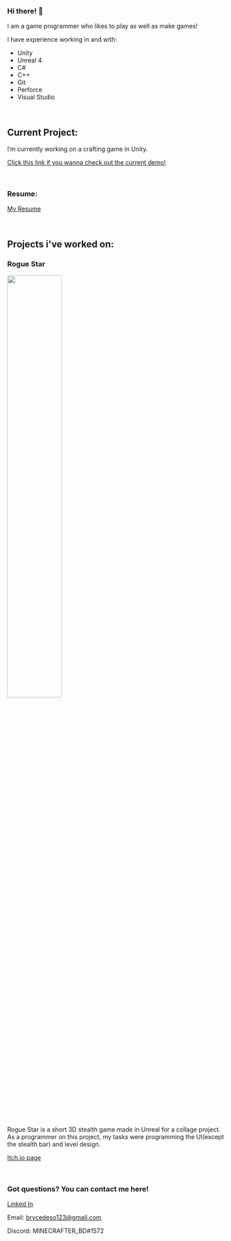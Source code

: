### Hi there! 👋

I am a game programmer who likes to play as well as make games!

I have experience working in and with:
 
  - Unity
  - Unreal 4
  - C#
  - C++
  - Git
  - Perforce
  - Visual Studio

<br>

## Current Project:

I’m currently working on a crafting game in Unity.

[Click this link if you wanna check out the current demo!](https://github.com/BryceDeso/Crafting-Game)

<br>

### Resume:

[My Resume](Resume.pdf)

<br>

## Projects i've worked on:

### Rogue Star

<img src="https://user-images.githubusercontent.com/68763524/172903780-f3515502-a32a-45a7-be26-f9797cd7aa14.png"  width=50% height=50%>

Rogue Star is a short 3D stealth game made in Unreal for a collage project. As a programmer on this project, my tasks were programming the UI(except the stealth bar) and level design.

[Itch.io page](https://liquid-moon-productions.itch.io/rogue-star)

<br>

### Got questions? You can contact me here!

[Linked In](https://www.linkedin.com/in/bryce-deshotel-2782041bb/)

Email: brycedeso123@gmail.com

Discord: MINECRAFTER_BD#1572
